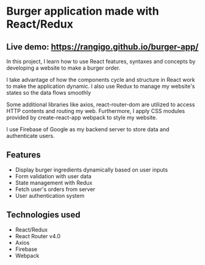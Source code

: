 # Burger application made with React/Redux
## Live demo: https://rangigo.github.io/burger-app/

In this project, I learn how to use React features, syntaxes and concepts by developing a website to make a burger order.

I take advantage of how the components cycle and structure in React work to make the application dynamic. I also use Redux to manage my website's states so the data flows smoothly

Some additional libraries like axios, react-router-dom are utilized to access HTTP contents and routing my web. Furthermore, I apply CSS modules provided by create-react-app webpack to style my website.

I use Firebase of Google as my backend server to store data and authenticate users.

## Features
* Display burger ingredients dynamically based on user inputs
* Form validation with user data
* State management with Redux
* Fetch user's orders from server
* User authentication system

## Technologies used
* React/Redux
* React Router v4.0
* Axios
* Firebase
* Webpack